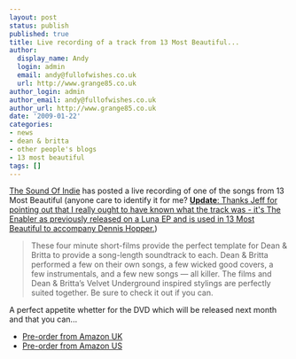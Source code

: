 ```yaml
---
layout: post
status: publish
published: true
title: Live recording of a track from 13 Most Beautiful...
author:
  display_name: Andy
  login: admin
  email: andy@fullofwishes.co.uk
  url: http://www.grange85.co.uk
author_login: admin
author_email: andy@fullofwishes.co.uk
author_url: http://www.grange85.co.uk
date: '2009-01-22'
categories:
- news
- dean & britta
- other people's blogs
- 13 most beautiful
tags: []
---
```

<p><a href="http://www.thesoundofindie.com/?p=1052">The Sound Of Indie</a> has posted a live recording of one of the songs from 13 Most Beautiful (anyone care to identify it for me? <ins datetime="2009-01-22T15:44:41+00:00"><strong>Update</strong>: Thanks Jeff for pointing out that I really ought to have known what the track was - it's The Enabler as previously released on a Luna EP and is used in 13 Most Beautiful to accompany Dennis Hopper.</ins>)</p>
<blockquote><p>These four minute short-films provide the perfect template for Dean & Britta to provide a song-length soundtrack to each. Dean & Britta performed a few on their own songs, a few wicked good covers, a few instrumentals, and a few new songs — all killer. The films and Dean & Britta’s Velvet Underground inspired stylings are perfectly suited together. Be sure to check it out if you can.</p></blockquote>
<p>A perfect appetite whetter for the DVD which will be released next month and that you can...</p>
<ul>
<li><a href="http://www.amazon.co.uk/gp/product/B001MG2YQO?ie=UTF8&tag=aheadfullofwi-21&linkCode=as2&camp=1634&creative=19450&creativeASIN=B001MG2YQO">Pre-order from Amazon UK</a></li>
<li><a href="http://www.amazon.com/gp/product/B001MG2YQO?ie=UTF8&tag=aheadfullofwi-20&linkCode=as2&camp=1789&creative=390957&creativeASIN=B001MG2YQO">Pre-order from Amazon US</a></li>
</ul>
